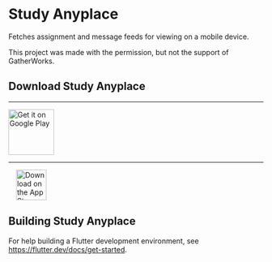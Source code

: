 # Study Anyplace

Fetches assignment and message feeds for viewing on a mobile device.

This project was made with the permission, but not the support of GatherWorks.

## Download Study Anyplace

---

<a href='https://play.google.com/store/apps/details?id=me.joshwinebrener.studyanyplace&hl=en&pcampaignid=MKT-Other-global-all-co-prtnr-py-PartBadge-Mar2515-1'>
  <img alt='Get it on Google Play'
       src='https://play.google.com/intl/en_us/badges/images/generic/en_badge_web_generic.png'
       height='90'
       />
</a>

---

<a href='https://itunes.apple.com/us/app/study-anyplace/id1454454057?mt=8'>
  <img alt='Download on the App Store'
       src='https://linkmaker.itunes.apple.com/en-us/badge-lrg.svg?releaseDate=2019-03-02&kind=iossoftware&bubble=ios_apps'
       height='60'
       hspace='15'
       />
</a>


## Building Study Anyplace

For help building a Flutter development environment, see https://flutter.dev/docs/get-started.
